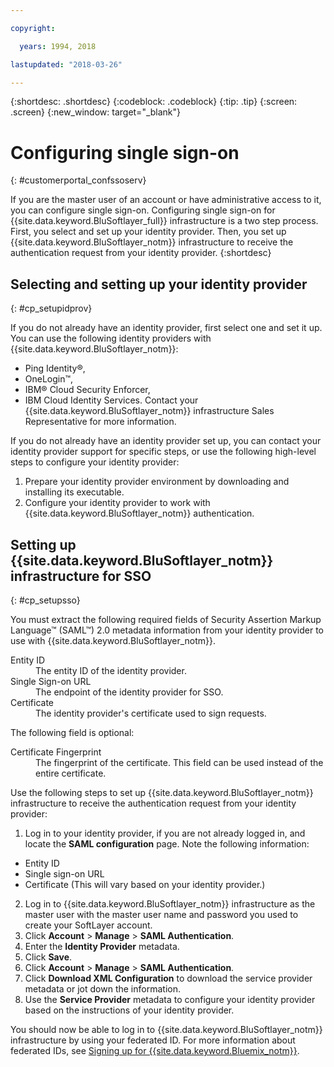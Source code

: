 ```yaml
---

copyright:

  years: 1994, 2018

lastupdated: "2018-03-26"

---
```


{:shortdesc: .shortdesc}
{:codeblock: .codeblock}
{:tip: .tip}
{:screen: .screen}
{:new_window: target="_blank"}


# Configuring single sign-on
{: #customerportal_confssoserv}

If you are the master user of an account or have administrative access to it, you can configure single sign-on. Configuring single sign-on for {{site.data.keyword.BluSoftlayer_full}} infrastructure is a two step process.  First, you select and set up your identity provider. Then, you set up {{site.data.keyword.BluSoftlayer_notm}} infrastructure to receive the authentication request from your identity provider.
{:shortdesc}

## Selecting and setting up your identity provider
{: #cp_setupidprov}

If you do not already have an identity provider, first select one and set it up. You can use the following identity providers  with {{site.data.keyword.BluSoftlayer_notm}}:
* Ping Identity&reg;,
* OneLogin&trade;,
* IBM&reg; Cloud Security Enforcer,
* IBM Cloud Identity Services.
Contact your {{site.data.keyword.BluSoftlayer_notm}} infrastructure Sales Representative for more information.

If you do not already have an identity provider set up, you can contact your identity provider support for specific steps, or use the following high-level steps to configure your identity provider:
1. Prepare your identity provider environment by downloading and installing its executable.
2. Configure your identity provider to work with {{site.data.keyword.BluSoftlayer_notm}} authentication.

## Setting up {{site.data.keyword.BluSoftlayer_notm}} infrastructure for SSO
{: #cp_setupsso}

You must extract the following required fields of Security Assertion Markup Language&trade; (SAML&trade;) 2.0 metadata information from your identity provider to use with {{site.data.keyword.BluSoftlayer_notm}}.
<dl>
<dt>Entity ID</dt>
<dd>The entity ID of the identity provider.</dd>
<dt>Single Sign-on URL</dt>
<dd>The endpoint of the identity provider for SSO.</dd>
<dt>Certificate</dt>
<dd>The identity provider's certificate used to sign requests.</dd>
</dl>

The following field is optional:
<dl>
<dt>Certificate Fingerprint</dt>
<dd>The fingerprint of the certificate. This field can be used instead of the entire certificate.</dd>
</dl>

Use the following steps to set up {{site.data.keyword.BluSoftlayer_notm}} infrastructure to receive the authentication request from your identity provider:
1. Log in to your identity provider, if you are not already logged in, and locate the **SAML configuration** page. Note the following information:
  * Entity ID
  * Single sign-on URL
  * Certificate (This will vary based on your identity provider.)
2. Log in to {{site.data.keyword.BluSoftlayer_notm}} infrastructure as the master user with the master user name and password you used to create your SoftLayer account.
3. Click **Account** > **Manage** > **SAML Authentication**.
4. Enter the **Identity Provider** metadata.
5. Click **Save**.
6. Click **Account** > **Manage** > **SAML Authentication**.
7. Click **Download XML Configuration** to download the service provider metadata or jot down the information.
8. Use the **Service Provider** metadata to configure your identity provider based on the instructions of your identity provider.  

You should now be able to log in to {{site.data.keyword.BluSoftlayer_notm}} infrastructure by using your federated ID. For more information about federated IDs, see [Signing up for {{site.data.keyword.Bluemix_notm}}](/docs/account/adminpublic.html).
